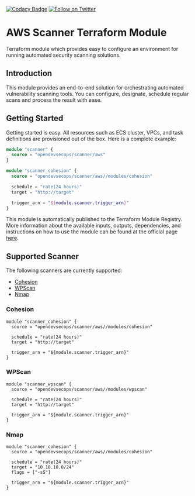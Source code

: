 [![Codacy Badge](https://api.codacy.com/project/badge/Grade/5815b10c6daf46b0a3e6606ce812898e)](https://www.codacy.com/app/OpenDevSecOps/terraform-aws-scanner?utm_source=github.com&amp;utm_medium=referral&amp;utm_content=opendevsecops/terraform-aws-scanner&amp;utm_campaign=Badge_Grade)
[![Follow on Twitter](https://img.shields.io/twitter/follow/opendevsecops.svg?logo=twitter)](https://twitter.com/opendevsecops)

# AWS Scanner Terraform Module

Terraform module which provides easy to configure an environment for running automated security scanning solutions.

## Introduction 

This module provides an end-to-end solution for orchestrating automated vulnerability scanning tools. You can configure, designate, schedule regular scans and process the result with ease.

## Getting Started

Getting started is easy. All resources such as ECS cluster, VPCs, and task definitions are provisioned out of the box. Here is a complete example:

```terraform
module "scanner" {
  source = "opendevsecops/scanner/aws"
}

module "scanner_cohesion" {
  source = "opendevsecops/scanner/aws//modules/cohesion"

  schedule = "rate(24 hours)"
  target = "http://target"

  trigger_arn = "${module.scanner.trigger_arn}"
}
```

This module is automatically published to the Terraform Module Registry. More information about the available inputs, outputs, dependencies, and instructions on how to use the module can be found at the official page [here](https://registry.terraform.io/modules/opendevsecops/scanner).

## Supported Scanner

The following scanners are currently supported:

* [Cohesion](https://secapps.com/cohesion)
* [WPScan](https://wpscan.org/)
* [Nmap](https://nmap.org/)

### Cohesion

```
module "scanner_cohesion" {
  source = "opendevsecops/scanner/aws//modules/cohesion"

  schedule = "rate(24 hours)"
  target = "http://target"

  trigger_arn = "${module.scanner.trigger_arn}"
}
```

### WPScan

```
module "scanner_wpscan" {
  source = "opendevsecops/scanner/aws//modules/wpscan"

  schedule = "rate(24 hours)"
  target = "http://target"

  trigger_arn = "${module.scanner.trigger_arn}"
}
```

### Nmap

```
module "scanner_cohesion" {
  source = "opendevsecops/scanner/aws//modules/cohesion"

  schedule = "rate(24 hours)"
  target = "10.10.10.0/24"
  flags = ["-sS"]

  trigger_arn = "${module.scanner.trigger_arn}"
}
```